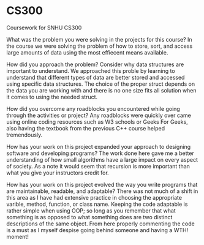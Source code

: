# CS300
Coursework for SNHU CS300

What was the problem you were solving in the projects for this course?
    In the course we were solving the problem of how to store, sort, and access large amounts of data using the most effiecent means available. 

How did you approach the problem? Consider why data structures are important to understand.
  We approached this proble by learning to understand that different types of data are better stored and accessed using specific data structures. 
  The choice of the proper struct depends on the data you are working with and there is no one size fits all solution when it comes to using the 
  needed struct. 

How did you overcome any roadblocks you encountered while going through the activities or project?
    Any roadblocks were quickly over came using online coding resources such as W3 schools or Geeks For Geeks, also having the textbook from the 
    previous C++ course helped tremendously. 
    
How has your work on this project expanded your approach to designing software and developing programs? 
    The work done here gave me a better understanding of how small algorithms have a large impact on every aspect of society. As a note it would seem 
    that recursion is more important than what you give your instructors credit for.
    
How has your work on this project evolved the way you write programs that are maintainable, readable, and adaptable? 
    There was not much of a shift in this area as I have had extensive practice in choosing the appropriate varible, method, function, or class name. 
    Keeping the code adaptable is rather simple when using OOP; so long as you remember that what something is as opposed to what something does are 
    two distinct descriptions of the same object. 
    From here properly commenting the code is a must as I myself despise going behind someone and having a WTH! moment! 
